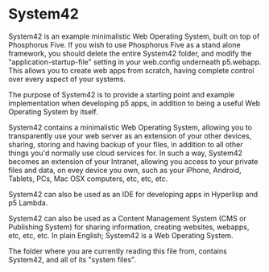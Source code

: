 System42
========

System42 is an example minimalistic Web Operating System, built on top of 
Phosphorus Five. If you wish to use Phosphorus Five as a stand alone framework, you
should delete the entire System42 folder, and modify the "application-startup-file"
setting in your web.config underneath p5.webapp. This allows you to create web
apps from scratch, having complete control over every aspect of your systems.

The purpose of System42 is to provide a starting point and example implementation 
when developing p5 apps, in addition to being a useful Web Operating System by itself.

System42 contains a minimalistic Web Operating System, allowing you to transparently
use your web server as an extension of your other devices, sharing, storing and
having backup of your files, in addition to all other things you'd normally use
cloud services for. In such a way, System42 becomes an extension of your Intranet,
allowing you access to your private files and data, on evey device you own, such
as your iPhone, Android, Tablets, PCs, Mac OSX computers, etc, etc, etc.

System42 can also be used as an IDE for developing apps in Hyperlisp and p5 Lambda.

System42 can also be used as a Content Management System (CMS or Publishing System)
for sharing information, creating websites, webapps, etc, etc, etc. In plain English;
System42 is a Web Operating System.

The folder where you are currently reading this file from, contains System42, and 
all of its "system files".